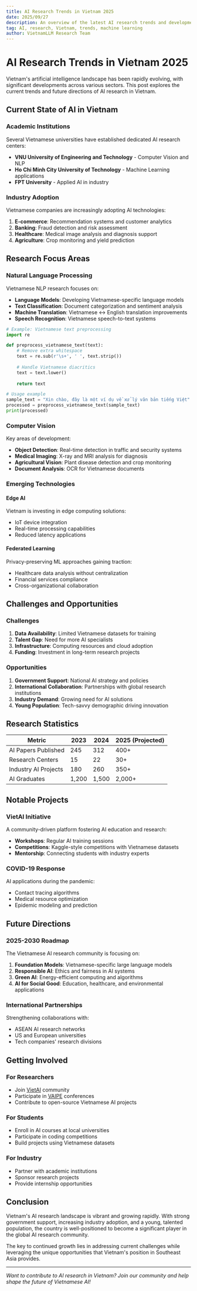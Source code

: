 ```yaml
---
title: AI Research Trends in Vietnam 2025
date: 2025/09/27
description: An overview of the latest AI research trends and developments in Vietnam's tech scene
tag: AI, research, Vietnam, trends, machine learning
author: VietnamLLM Research Team
---
```


# AI Research Trends in Vietnam 2025

Vietnam's artificial intelligence landscape has been rapidly evolving, with significant developments across various sectors. This post explores the current trends and future directions of AI research in Vietnam.

## Current State of AI in Vietnam

### Academic Institutions

Several Vietnamese universities have established dedicated AI research centers:

- **VNU University of Engineering and Technology** - Computer Vision and NLP
- **Ho Chi Minh City University of Technology** - Machine Learning applications
- **FPT University** - Applied AI in industry

### Industry Adoption

Vietnamese companies are increasingly adopting AI technologies:

1. **E-commerce**: Recommendation systems and customer analytics
2. **Banking**: Fraud detection and risk assessment  
3. **Healthcare**: Medical image analysis and diagnosis support
4. **Agriculture**: Crop monitoring and yield prediction

## Research Focus Areas

### Natural Language Processing

Vietnamese NLP research focuses on:

- **Language Models**: Developing Vietnamese-specific language models
- **Text Classification**: Document categorization and sentiment analysis
- **Machine Translation**: Vietnamese ↔ English translation improvements
- **Speech Recognition**: Vietnamese speech-to-text systems

```python
# Example: Vietnamese text preprocessing
import re

def preprocess_vietnamese_text(text):
    # Remove extra whitespace
    text = re.sub(r'\s+', ' ', text.strip())
    
    # Handle Vietnamese diacritics
    text = text.lower()
    
    return text

# Usage example
sample_text = "Xin chào, đây là một ví dụ về xử lý văn bản tiếng Việt"
processed = preprocess_vietnamese_text(sample_text)
print(processed)
```

### Computer Vision

Key areas of development:

- **Object Detection**: Real-time detection in traffic and security systems
- **Medical Imaging**: X-ray and MRI analysis for diagnosis
- **Agricultural Vision**: Plant disease detection and crop monitoring
- **Document Analysis**: OCR for Vietnamese documents

### Emerging Technologies

#### Edge AI

Vietnam is investing in edge computing solutions:

- IoT device integration
- Real-time processing capabilities
- Reduced latency applications

#### Federated Learning

Privacy-preserving ML approaches gaining traction:

- Healthcare data analysis without centralization
- Financial services compliance
- Cross-organizational collaboration

## Challenges and Opportunities

### Challenges

1. **Data Availability**: Limited Vietnamese datasets for training
2. **Talent Gap**: Need for more AI specialists
3. **Infrastructure**: Computing resources and cloud adoption
4. **Funding**: Investment in long-term research projects

### Opportunities

1. **Government Support**: National AI strategy and policies
2. **International Collaboration**: Partnerships with global research institutions
3. **Industry Demand**: Growing need for AI solutions
4. **Young Population**: Tech-savvy demographic driving innovation

## Research Statistics

| Metric | 2023 | 2024 | 2025 (Projected) |
|--------|------|------|------------------|
| AI Papers Published | 245 | 312 | 400+ |
| Research Centers | 15 | 22 | 30+ |
| Industry AI Projects | 180 | 260 | 350+ |
| AI Graduates | 1,200 | 1,500 | 2,000+ |

## Notable Projects

### VietAI Initiative

A community-driven platform fostering AI education and research:

- **Workshops**: Regular AI training sessions
- **Competitions**: Kaggle-style competitions with Vietnamese datasets
- **Mentorship**: Connecting students with industry experts

### COVID-19 Response

AI applications during the pandemic:

- Contact tracing algorithms
- Medical resource optimization
- Epidemic modeling and prediction

## Future Directions

### 2025-2030 Roadmap

The Vietnamese AI research community is focusing on:

1. **Foundation Models**: Vietnamese-specific large language models
2. **Responsible AI**: Ethics and fairness in AI systems
3. **Green AI**: Energy-efficient computing and algorithms
4. **AI for Social Good**: Education, healthcare, and environmental applications

### International Partnerships

Strengthening collaborations with:

- ASEAN AI research networks
- US and European universities
- Tech companies' research divisions

## Getting Involved

### For Researchers

- Join [VietAI](https://vietai.org) community
- Participate in [VAIPE](https://vaipe.org) conferences
- Contribute to open-source Vietnamese AI projects

### For Students

- Enroll in AI courses at local universities
- Participate in coding competitions
- Build projects using Vietnamese datasets

### For Industry

- Partner with academic institutions
- Sponsor research projects
- Provide internship opportunities

## Conclusion

Vietnam's AI research landscape is vibrant and growing rapidly. With strong government support, increasing industry adoption, and a young, talented population, the country is well-positioned to become a significant player in the global AI research community.

The key to continued growth lies in addressing current challenges while leveraging the unique opportunities that Vietnam's position in Southeast Asia provides.

---

*Want to contribute to AI research in Vietnam? Join our community and help shape the future of Vietnamese AI!*
